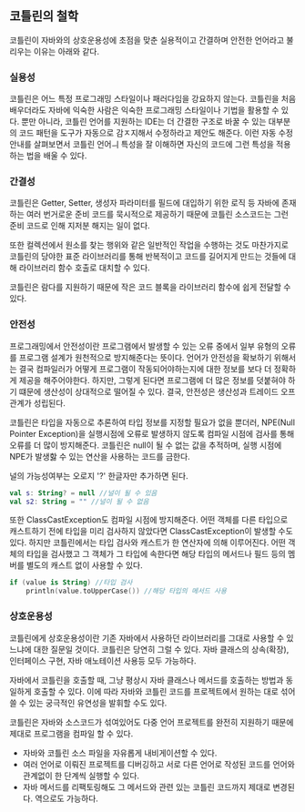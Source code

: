 ## 코틀린의 철학

코틀린이 자바와의 상호운용성에 초점을 맞춘 실용적이고 간결하며 안전한 언어라고 불리우는 이유는 아래와 같다.

### 실용성
코틀린은 어느 특정 프로그래밍 스타일이나 패러다임을 강요하지 않는다. 코틀린을 처음 배우더라도 자바에 익숙한 사람은
익숙한 프로그래밍 스타일이나 기법을 활용할 수 있다. 뿐만 아니라, 코틀린 언어를 지원하는 IDE는 더 간결한 구조로 바꿀 수 있는 대부분의
코드 패턴을 도구가 자동으로 감ㅈ지해서 수정하라고 제안도 해준다. 이런 자동 수정 안내를 살펴보면서 코틀린 언어ㅢ 특성을 잘 이해하면 자신의 코드에 그런 특성을 적용하는 법을 배울 수 있다.

### 간결성
코틀린은 Getter, Setter, 생성자 파라미터를 필드에 대입하기 위한 로직 등 자바에 존재하는 여러 번거로운 준비 코드를
묵시적으로 제공하기 때문에 코틀린 소스코드는 그런 준비 코드로 인해 지저분 해지는 일이 없다.

또한 컬렉션에서 원소를 찾는 행위와 같은 일반적인 작업을 수행하는 것도 마찬가지로 코틀린의 당야한 표준 라이브러리를 통해
반복적이고 코드를 길어지게 만드는 것들에 대해 라이브러리 함수 호출로 대치할 수 있다.

코틀린은 람다를 지원하기 때문에 작은 코드 블록을 라이브러리 함수에 쉽게 전달할 수 있다.

### 안전성
프로그래밍에서 안전성이란 프로그램에서 발생할 수 있는 오류 중에서 일부 유형의 오류를 프로그램 설계가 원천적으로 방지해준다는 뜻이다.
언어가 안전성을 확보하기 위해서는 결국 컴파일러가 어떻게 프로그램이 작동되어야하는지에 대한 정보를 보다 더 정확하게 제공을 해주어야한다.
하지만, 그렇게 된다면 프로그램에 더 많은 정보를 덧붙혀야 하기 떄문에 생산성이 상대적으로 떨어질 수 있다.
결국, 안전성은 생산성과 트레이드 오프 관계가 성립된다.

코틀린은 타입을 자동으로 추론하여 타입 정보를 지정할 필요가 없을 뿐더러, NPE(Null Pointer Exception)을 실행시점에 오류로 발생하지 않도록
컴파일 시점에 검사를 통해 오류를 더 많이 방지해준다. 코틀린은 null이 될 수 없는 값을 추적하며, 실행 시점에 NPE가 발생핧 수 있는 연산을 사용하는 코드를 금한다.

널의 가능성여부는 오로지 '?' 한글자만 추가하면 된다.

```kotlin
val s: String? = null //널이 될 수 있음
val s2: String = "" //널이 될 수 없음
```

또한 ClassCastException도 컴파일 시점에 방지해준다. 어떤 객체를 다른 타입으로 캐스트하기 전에 타입을 미리 검사하지 않았다면
ClassCastException이 발생할 수도 있다. 하지만 코틀린에서는 타입 검사와 캐스트가 한 연산자에 의해 이루어진다.
어떤 객체의 타입을 검사했고 그 객체가 그 타입에 속한다면 해당 타입의 메서드나 필드 등의 멤버를 별도의 캐스트 없이 사용할 수 있다.

```kotlin
if (value is String) //타입 검사
    println(value.toUpperCase()) //해당 타입의 메서드 사용
```

### 상호운용성
코틀린에게 상호운용성이란 기존 자바에서 사용하던 라이브러리를 그대로 사용할 수 있느냐에 대한 질문일 것이다.
코틀린은 당연히 그럴 수 있다. 자바 클래스의 상속(확장), 인터페이스 구현, 자바 애노테이션 사용등 모두 가능하다.

자바에서 코틀린을 호출할 때, 그냥 평상시 자바 클래스나 메서드를 호출하는 방법과 동일하게 호출할 수 있다.
이에 따라 자바와 코틀린 코드를 프로젝트에서 원하는 대로 섞어 쓸 수 있는 궁극적인 유연성을 발휘할 수도 있다.

코틀린은 자바와 소스코드가 섞여있어도 다중 언어 프로젝트를 완전히 지원하기 때문에 제대로 프로그램을 컴파일 할 수 있다.

- 자바와 코틀린 소스 파일을 자유롭게 내비게이션할 수 있다.
- 여러 언어로 이뤄진 프로젝트를 디버깅하고 서로 다른 언어로 작성된 코드를 언어와 관계없이 한 단계씩 실행할 수 있다.
- 자바 메서드를 리팩토링해도 그 메서드와 관련 있는 코틀린 코드까지 제대로 변경된다. 역으로도 가능하다.

